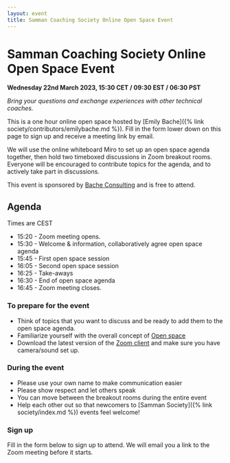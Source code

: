 ```yaml
---
layout: event
title: Samman Coaching Society Online Open Space Event
---
```


# Samman Coaching Society Online Open Space Event

**Wednesday 22nd March 2023, 15:30 CET / 09:30 EST / 06:30 PST**

_Bring your questions and exchange experiences with other technical coaches._

This is a one hour online open space hosted by [Emily Bache]({% link 
 society/contributors/emilybache.md %}). Fill in the form lower down on this page to sign up and receive a meeting link by email.

We will use the online whiteboard Miro to set up an open space agenda together, then hold two timeboxed discussions in Zoom breakout rooms. Everyone will be encouraged to contribute topics for the agenda, and to actively take part in discussions.

This event is sponsored by [Bache Consulting](http://bacheconsulting.com) and is free to attend.

## Agenda
Times are CEST
* 15:20 - Zoom meeting opens.
* 15:30 - Welcome & information, collaboratively agree open space agenda
* 15:45 - First open space session
* 16:05 - Second open space session
* 16:25 - Take-aways
* 16:30 - End of open space agenda
* 16:45 - Zoom meeting closes.

### To prepare for the event
* Think of topics that you want to discuss and be ready to add them to the open space agenda.
* Familiarize yourself with the overall concept of [Open space](https://www.agilealliance.org/glossary/open-space)
* Download the latest version of the [Zoom client](https://support.zoom.us/hc/en-us/articles/360032812931-Starting-the-Zoom-Desktop-Client) and make sure you have camera/sound set up.

### During the event
* Please use your own name to make communication easier
* Please show respect and let others speak
* You can move between the breakout rooms during the entire event
* Help each other out so that newcomers to [Samman Society]({% link society/index.md %}) events feel welcome!

### Sign up
Fill in the form below to sign up to attend. We will email you a link to the Zoom meeting before it starts.
